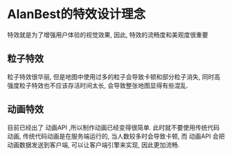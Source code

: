 # AlanBest的特效设计理念

特效就是为了增强用户体验的视觉效果, 因此, 特效的流畅度和美观度很重要

## 粒子特效

粒子特效很华丽, 但是地图中使用过多的粒子会导致卡顿和部分粒子消失, 同时高强度粒子特效也不应该存活时间太长, 会导致整张地图显得有些混乱.

## 动画特效

目前已经出了 动画API ,所以制作动画已经变得很简单. 此时就不要使用传统代码动画, 传统代码动画是在服务端运行的, 当人数较多时会导致卡顿, 而 动画API 会把动画数据发送到客户端, 可以让客户端引擎来实现, 因此更加流畅.

